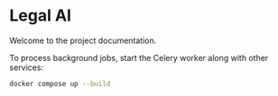 # Legal AI

Welcome to the project documentation.

To process background jobs, start the Celery worker along with other services:

```bash
docker compose up --build
```
